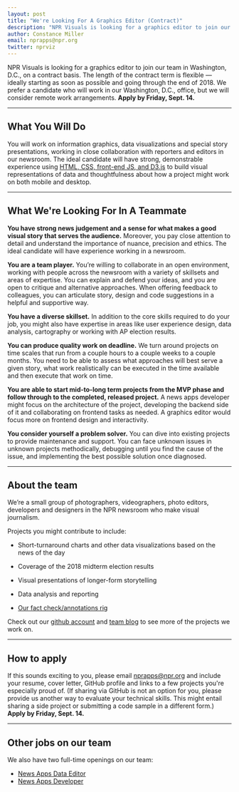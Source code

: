 ```yaml
---
layout: post
title: "We're Looking For A Graphics Editor (Contract)"
description: "NPR Visuals is looking for a graphics editor to join our team in Washington, D.C."
author: Constance Miller
email: nprapps@npr.org
twitter: nprviz
---
```


NPR Visuals is looking for a graphics editor to join our team in Washington, D.C., on a contract basis. The length of the contract term is flexible — ideally starting as soon as possible and going through the end of 2018. We prefer a candidate who will work in our Washington, D.C., office, but we will consider remote work arrangements. **Apply by Friday, Sept. 14.**

----------

## What You Will Do

You will work on information graphics, data visualizations and special story presentations, working in close collaboration with reporters and editors in our newsroom. The ideal candidate will have strong, demonstrable experience using [HTML, CSS, front-end JS, and D3.js](https://github.com/nprapps/dailygraphics) to build visual representations of data and thoughtfulness about how a project might work on both mobile and desktop.

----------

## What We're Looking For In A Teammate

**You have strong news judgement and a sense for what makes a good visual story that serves the audience.** Moreover, you pay close attention to detail and understand the importance of nuance, precision and ethics. The ideal candidate will have experience working in a newsroom.

**You are a team player.** You’re willing to collaborate in an open environment, working with people across the newsroom with a variety of skillsets and areas of expertise. You can explain and defend your ideas, and you are open to critique and alternative approaches. When offering feedback to colleagues, you can articulate story, design and code suggestions in a helpful and supportive way.

**You have a diverse skillset.** In addition to the core skills required to do your job, you might also have expertise in areas like user experience design, data analysis, cartography or working with AP election results.

**You can produce quality work on deadline.** We turn around projects on time scales that run from a couple hours to a couple weeks to a couple months. You need to be able to assess what approaches will best serve a given story, what work realistically can be executed in the time available and then execute that work on time.

**You are able to start mid-to-long term projects from the MVP phase and follow through to the completed, released project.** A news apps developer might focus on the architecture of the project, developing the backend side of it and collaborating on frontend tasks as needed. A graphics editor would focus more on frontend design and interactivity.

**You consider yourself a problem solver.** You can dive into existing projects to provide maintenance and support. You can face unknown issues in unknown projects methodically, debugging until you find the cause of the issue, and implementing the best possible solution once diagnosed.

---------

## About the team

We’re a small group of photographers, videographers, photo editors, developers and designers in the NPR newsroom who make visual journalism.

Projects you might contribute to include:

* Short-turnaround charts and other data visualizations based on the news of the day

* Coverage of the 2018 midterm election results

* Visual presentations of longer-form storytelling

* Data analysis and reporting

* [Our fact check/annotations rig](https://source.opennews.org/articles/how-npr-transcribes-and-fact-checks-debates-live/)

Check out our [github account](https://github.com/nprapps/) and [team blog](http://blog.apps.npr.org) to see more of the projects we work on.

---------

## How to apply

If this sounds exciting to you, please email <a href="mailto:nprapps@npr.org?subject=Graphics%20Editor%20Contract%20Job">nprapps@npr.org</a> and include your resume, cover letter, GitHub profile and links to a few projects you're especially proud of. (If sharing via GitHub is not an option for you, please provide us another way to evaluate your technical skills. This might entail sharing a side project or submitting a code sample in a different form.) **Apply by Friday, Sept. 14.**

---------

## Other jobs on our team

We also have two full-time openings on our team:

* [News Apps Data Editor](https://recruiting.ultipro.com/NAT1011NATPR/JobBoard/af823b19-a43b-4cda-b6c2-c06508d84cf6/OpportunityDetail?opportunityId=c9bfa360-6707-4f7e-b241-80047083c9dd)
* [News Apps Developer](https://recruiting.ultipro.com/NAT1011NATPR/JobBoard/af823b19-a43b-4cda-b6c2-c06508d84cf6/OpportunityDetail?opportunityId=91237b23-2bdc-4aa2-8b1f-28a7461dfdcf)
